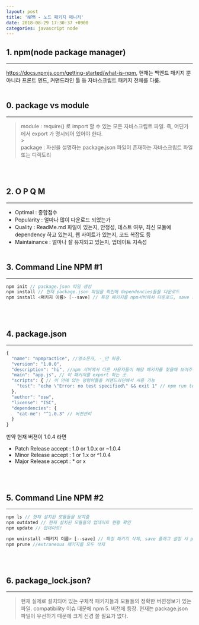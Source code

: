 ```yaml
---
layout: post
title: 'NPM - 노드 패키지 매니저'
date: 2018-08-29 17:30:37 +0900
categories: javascript node
---
```


## 1. npm(node package manager)

---

https://docs.npmjs.com/getting-started/what-is-npm, 현재는 백엔드 패키지 뿐 아니라 프론트 엔드, 커맨드라인 툴 등 자바스크립트 패키지 전체를 다룸.
<br>
<br>

## 0. package vs module

---

> module : require() 로 import 할 수 있는 모든 자바스크립트 파일. 즉, 어딘가에서 export 가 명시되어 있어야 한다.<br> > <br>
> package : 자신을 설명하는 package.json 파일이 존재하는 자바스크립트 파일 또는 디렉토리

<br>
<br>

## 2. O P Q M

---

- Optimal : 종합점수
- Popularity : 얼마나 많이 다운로드 되었는가
- Quality : ReadMe.md 파일이 있는지, 안정성, 테스트 여부, 최신 모듈에 dependency 하고 있는지, 웹 사이트가 있는지, 코드 복잡도 등
- Maintainance : 얼마나 잘 유지되고 있는지, 업데이트 지속성
  <br>
  <br>

## 3. Command Line NPM #1

---

```java
npm init // package.json 파일 생성
npm install // 현재 package.json 파일을 확인해 dependencies들을 다운로드
npm install <패키지 이름> [--save] // 특정 패키지를 npm서버에서 다운로드, save 플래그를 적으면 package.json 에 dependencies 속성으로 추가
```

<br>
<br>

## 4. package.json

---

```javascript
{
  "name": "npmpractice", //영소문자, -_만 허용.
  "version": "1.0.0",
  "description": "hi", //npm 서버에서 다른 사용자들이 해당 패키지를 찾을때 보여주는 내용
  "main": "app.js", // 이 패키지를 export 하는 곳.
  "scripts": { // 이 안에 있는 명령어들을 커맨드라인에서 사용 가능
    "test": "echo \"Error: no test specified\" && exit 1" // npm run test
  },
  "author": "osw",
  "license": "ISC",
  "dependencies": {
    "cat-me": "^1.0.3" // 버젼관리
  }
}
```

만약 현재 버젼이 1.0.4 라면

- Patch Release accept : 1.0 or 1.0.x or ~1.0.4
- Minor Release accept : 1 or 1.x or ^1.0.4
- Major Release accept : \* or x

<br>
<br>

## 5. Command Line NPM #2

---

```javascript
npm ls // 현재 설치된 모듈들을 보여줌
npm outdated // 현재 설치된 모듈들의 업데이트 현황 확인
npm update // 업데이트!

npm uninstall <패키지 이름> [--save] // 특정 패키지 삭제, save 플래그 설정 시 package.json 의 dependencies 에서도 삭제!
npm prune //extraneous 패키지를 모두 삭제
```

<br>
<br>

## 6. package_lock.json?

---

> 현재 실제로 설치되어 있는 구체적 패키지들과 모듈들의 정확한 버젼정보가 있는 파일. compatibility 이슈 때문에 npm 5. 버전에 등장. 현재는 package.json 파일이 우선하기 때문에 크게 신경 쓸 필요가 없다.
